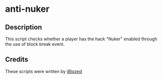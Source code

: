 # anti-nuker

## Description

This script checks whether a player has the hack "Nuker" enabled through the use of block break event.

## Credits

These scripts were written by [iBlqzed](https://github.com/iBlqzed)
